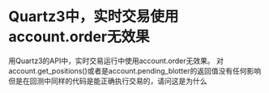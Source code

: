 # Quartz3中，实时交易使用account.order无效果

用Quartz3的API中，实时交易运行中使用account.order无效果。
对account.get_positions()或者是account.pending_blotter的返回值没有任何影响
但是在回测中同样的代码是能正确执行交易的，请问这是为什么